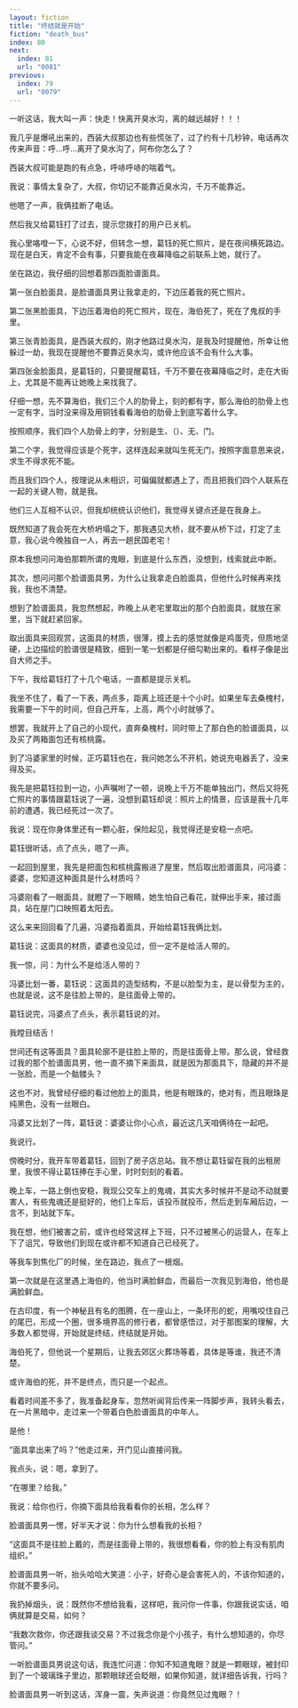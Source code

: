 ```yaml
---
layout: fiction
title: "终结就是开始"
fiction: "death_bus"
index: 80
next:
  index: 81
  url: "0081"
previous:
  index: 79
  url: "0079"
---
```

一听这话，我大叫一声：快走！快离开臭水沟，离的越远越好！！！

我几乎是爆吼出来的，西装大叔那边也有些慌张了，过了约有十几秒钟，电话再次传来声音：呼...呼...离开了臭水沟了，阿布你怎么了？

西装大叔可能是跑的有点急，呼哧呼哧的喘着气。

我说：事情太复杂了，大叔，你切记不能靠近臭水沟，千万不能靠近。

他嗯了一声，我俩挂断了电话。

然后我又给葛钰打了过去，提示您拨打的用户已关机。

我心里咯噔一下，心说不好，但转念一想，葛钰的死亡照片，是在夜间横死路边。现在是白天，肯定不会有事，只要我能在夜幕降临之前联系上她，就行了。

坐在路边，我仔细的回想着那四面脸谱面具。

第一张白脸面具，是脸谱面具男让我拿走的，下边压着我的死亡照片。

第二张黑脸面具，下边压着海伯的死亡照片，现在，海伯死了，死在了鬼叔的手里。

第三张青脸面具，是西装大叔的，刚才他路过臭水沟，是我及时提醒他，所幸让他躲过一劫，我现在提醒他不要靠近臭水沟，或许他应该不会有什么大事。

第四张金脸面具，是葛钰的，只要提醒葛钰，千万不要在夜幕降临之时，走在大街上，尤其是不能再让她晚上来找我了。

仔细一想，先不算海伯，我们三个人的肋骨上，刻的都有字，那么海伯的肋骨上也一定有字，当时没来得及用铜钱看看海伯的肋骨上到底写着什么字。

按照顺序，我们四个人肋骨上的字，分别是生、（）、无、门。

第二个字，我觉得应该是个死字，这样连起来就叫生死无门，按照字面意思来说，求生不得求死不能。

而且我们四个人，按理说从未相识，可偏偏就都遇上了，而且把我们四个人联系在一起的关键人物，就是我。

他们三人互相不认识，但我却统统认识他们，我觉得关键点还是在我身上。

既然知道了我会死在大桥坍塌之下，那我遇见大桥，就不要从桥下过，打定了主意，我心说今晚独自一人，再去一趟民国老宅！

原本我想问问海伯那颗所谓的鬼眼，到底是什么东西，没想到，线索就此中断。

其次，想问问那个脸谱面具男，为什么让我拿走白脸面具，但他什么时候再来找我，我也不清楚。

想到了脸谱面具，我忽然想起，昨晚上从老宅里取出的那个白脸面具，就放在家里，当下就赶紧回家。

取出面具来回观赏，这面具的材质，很薄，摸上去的感觉就像是鸡蛋壳，但质地坚硬，上边描绘的脸谱很是精致，细到一笔一划都是仔细勾勒出来的。看样子像是出自大师之手。

下午，我给葛钰打了十几个电话，一直都是提示关机。

我坐不住了，看了一下表，两点多，距离上班还是十个小时。如果坐车去桑槐村，我需要一下午的时间，但自己开车，上高，两个小时就够了。

想罢，我就开上了自己的小现代，直奔桑槐村，同时带上了那白色的脸谱面具，以及买了两箱面包还有核桃露。

到了冯婆家里的时候，正巧葛钰也在，我问她怎么不开机，她说充电器丢了，没来得及买。

我先是把葛钰拉到一边，小声嘱咐了一顿，说晚上千万不能单独出门，然后又将死亡照片的事情跟葛钰说了一遍，没想到葛钰却说：照片上的情景，应该是我十几年前的遭遇，我已经死过一次了。

我说：现在你身体里还有一颗心脏，保险起见，我觉得还是安稳一点吧。

葛钰很听话，点了点头，嗯了一声。

一起回到屋里，我先是把面包和核桃露搬进了屋里，然后取出脸谱面具，问冯婆：婆婆，您知道这种面具是什么材质吗？

冯婆刚看了一眼面具，就瞪了一下眼睛，她生怕自己看花，就伸出手来，接过面具，站在屋门口映照着太阳去。

这么来来回回看了几遍，冯婆指着面具，开始给葛钰我俩比划。

葛钰说：这面具的材质，婆婆也没见过，但一定不是给活人带的。

我一惊，问：为什么不是给活人带的？

冯婆比划一番，葛钰说：这面具的造型结构，不是以脸型为主，是以骨型为主的，也就是说，这不是往脸上带的，是往面骨上带的。

葛钰说完，冯婆点了点头，表示葛钰说的对。

我瞠目结舌！

世间还有这等面具？面具轮廓不是往脸上带的，而是往面骨上带。那么说，曾经救过我的那个脸谱面具男，他一直不摘下来面具，就是因为那面具下，隐藏的并不是一张脸，而是一个骷髅头？

这也不对，我曾经仔细的看过他脸上的面具，他是有眼珠的，绝对有，而且眼珠是纯黑色，没有一丝眼白。

冯婆又比划了一阵，葛钰说：婆婆让你小心点，最近这几天咱俩待在一起吧。

我说行。

傍晚时分，我开车带着葛钰，回到了房子店总站。我不想让葛钰留在我的出租房里，我恨不得让葛钰捧在手心里，时时刻刻的看着。

晚上车，一路上倒也安稳，我现公交车上的鬼魂，其实大多时候并不是动不动就要害人，有些鬼魂还是挺好的，他们上车后，该投币就投币，然后走到车厢后边，一言不，到站就下车。

我在想，他们被害之前，或许也经常这样上下班，只不过被黑心的运营人，在车上下了诅咒，导致他们到现在或许都不知道自己已经死了。

等我车到焦化厂的时候，坐在路边，我点了一根烟。

第一次就是在这里遇上海伯的，他当时满脸鲜血，而最后一次我见到海伯，他也是满脸鲜血。

在古印度，有一个神秘且有名的图腾，在一座山上，一条环形的蛇，用嘴咬住自己的尾巴，形成一个圈，很多境界高的修行者，都曾感悟过，对于那图案的理解，大多数人都觉得，开始就是终结，终结就是开始。

海伯死了，但他说一个星期后，让我去郊区火葬场等着，具体是等谁，我还不清楚。

或许海伯的死，并不是终点，而只是一个起点。

看着时间差不多了，我准备起身车，忽然听闻背后传来一阵脚步声，我转头看去，在一片黑暗中，走过来一个带着白色脸谱面具的中年人。

是他！

“面具拿出来了吗？”他走过来，开门见山直接问我。

我点头，说：嗯，拿到了。

“在哪里？给我。”

我说：给你也行，你摘下面具给我看看你的长相，怎么样？

脸谱面具男一愣，好半天才说：你为什么想看我的长相？

“这面具不是往脸上戴的，而是往面骨上带的，我很想看看，你的脸上有没有肌肉组织。”

脸谱面具男一听，抬头哈哈大笑道：小子，好奇心是会害死人的，不该你知道的，你就不要多问。

我扔掉烟头，说：既然你不想给我看，这样吧，我问你一件事，你跟我说实话，咱俩就算是交易，如何？

“我数次救你，你还跟我谈交易？不过我念你是个小孩子，有什么想知道的，你尽管问。”

一听脸谱面具男说这句话，我连忙问道：你知不知道鬼眼？就是一颗眼球，被封印到了一个玻璃珠子里边，那颗眼球还会眨眼，如果你知道，就详细告诉我，行吗？

脸谱面具男一听到这话，浑身一震，失声说道：你竟然见过鬼眼？！